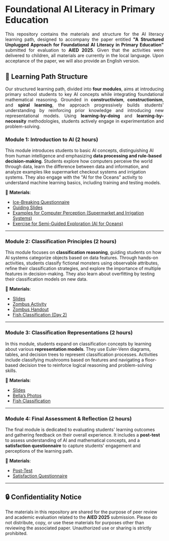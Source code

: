 # Foundational AI Literacy in Primary Education
<p align="justify">
This repository contains the materials and structure for the AI literacy learning path, designed to accompany the paper entitled <strong>"A Structured Unplugged Approach for Foundational AI Literacy in Primary Education"</strong> submitted for evaluation to <strong>AIED 2025</strong>. 
Given that the activities were delivered to children, all materials are currently in the local language. Upon acceptance of the paper, we will also provide an English version.
</p>

## 📌 Learning Path Structure
<p align="justify">
Our structured learning path, divided into <strong>four modules</strong>, aims at introducing primary school students to key AI concepts while integrating foundational mathematical reasoning. 
Grounded in <strong>constructivism</strong>, <strong>constructionism</strong>, and <strong>spiral learning</strong>, the approach progressively builds students' understanding by reinforcing prior knowledge and introducing new representational models.
Using <strong>learning-by-doing</strong> and <strong>learning-by-necessity</strong> methodologies, students actively engage in experimentation and problem-solving.
</p>

### **Module 1: Introduction to AI** (2 hours)
This module introduces students to basic AI concepts, distinguishing AI from human intelligence and emphasizing **data processing and rule-based decision-making**. 
Students explore how computers perceive the world through data, learn the difference between data and information, and analyze examples like supermarket checkout systems and irrigation systems. 
They also engage with the "AI for the Oceans" activity to understand machine learning basics, including training and testing models.

📂 **Materials**:
- [Ice-Breaking Questionnaire](https://docs.google.com/document/d/1owcfoWoBHNeDOGpH1SIG3QqvBRKrFipb/edit)
- [Guiding Slides](https://docs.google.com/presentation/d/1XRZ6YMcFMKF_KFvz2e5AymWDXNvxIhAd6E7Jpw0IUvs/edit#slide=id.p1)
- [Examples for Computer Perception (Supermarket and Irrigation Systems)](https://drive.google.com/drive/u/0/folders/1j2-N5CP4qGpNffJpwHHzptZUgzxLIgtx)
- [Exercise for Semi-Guided Exploration (AI for Oceans)](https://studio.code.org/s/oceans/lessons/1/levels/6?lang=en-US)

---

### **Module 2: Classification Principles** (2 hours)
This module focuses on **classification reasoning**, guiding students on how AI systems categorize objects based on data features. Through hands-on activities, students classify fictional monsters using observable attributes, refine their classification strategies, and explore the importance of multiple features in decision-making. They also learn about overfitting by testing their classification models on new data.

📂 **Materials**:
- [Slides](https://docs.google.com/presentation/d/1DkXZ7QGkqV-KOLSE0CHWqAU90F_TTBuLosNWGNP9gDs/edit#slide=id.p1)
- [Zombus Activity](https://ai-leap.di.unito.it/)
- [Zombus Handout](https://docs.google.com/document/d/188sfirNdDgrtibxM2dDoH9fR8D1Ej0aj/edit)
- [Fish Classification (Day 2)](https://docs.google.com/document/d/1XxYbkIZwUIge5PUZCpjHDqMvwl7IIpXr/edit)

---

### **Module 3: Classification Representations** (2 hours)
In this module, students expand on classification concepts by learning about various **representation models**. They use Euler-Venn diagrams, tables, and decision trees to represent classification processes. Activities include classifying mushrooms based on features and navigating a floor-based decision tree to reinforce logical reasoning and problem-solving skills.

📂 **Materials**:
- [Slides](https://docs.google.com/presentation/d/1xe2plliVeaGEL86WOzcbrqus-pHKVnOj8IUj0nzLBtg/edit#slide=id.p1)
- [Bella’s Photos](https://docs.google.com/document/d/12UFb-extXRpG9SifYo_cTwhByvA2-oy4/edit)
- [Fish Classification](https://docs.google.com/document/d/1XNB8xgupmmrXDu2dSAmECXkV_yFYSr9f/edit)

---

### **Module 4: Final Assessment & Reflection** (2 hours)
The final module is dedicated to evaluating students' learning outcomes and gathering feedback on their overall experience. It includes a **post-test** to assess understanding of AI and mathematical concepts, and a **satisfaction questionnaire** to capture students' engagement and perceptions of the learning path.

📂 **Materials**:
- [Post-Test](https://docs.google.com/document/d/11Rqs6F8gaqk-_sZWZVhZczyOlLJkjIaB/edit)
- [Satisfaction Questionnaire](https://docs.google.com/document/d/1yXYmKlU03g_GD-TSjyjpEEvIXuFLmxH0-AeYSO5TDlM/edit?tab=t.0)

---

## 🔒 Confidentiality Notice
The materials in this repository are shared for the purpose of peer review and academic evaluation related to the **AIED 2025** submission. Please do not distribute, copy, or use these materials for purposes other than reviewing the associated paper. Unauthorized use or sharing is strictly prohibited.
